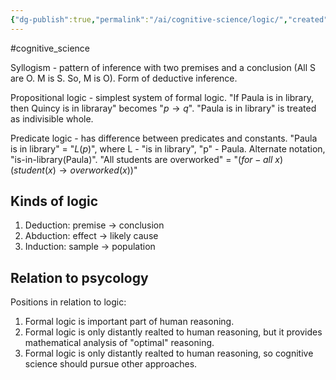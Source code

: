```yaml
---
{"dg-publish":true,"permalink":"/ai/cognitive-science/logic/","created":"","updated":""}
---
```


#cognitive_science 

Syllogism - pattern of inference with two premises and a conclusion (All S are O. M is S. So, M is O). Form of deductive inference.

Propositional logic - simplest system of formal logic.
"If Paula is in library, then Quincy is in libraray" becomes "$p \to q$". "Paula is in library" is treated as indivisible whole.

Predicate logic - has difference between predicates and constants.
"Paula is in library" = "$L(p)$", where L - "is in library", "p" - Paula.
Alternate notation, "is-in-library(Paula)".
"All students are overworked" = "$(for-all\:x) (student(x) \to overworked(x))$"

## Kinds of logic

1. Deduction: premise -> conclusion
2. Abduction: effect -> likely cause
4. Induction: sample -> population

## Relation to psycology

Positions in relation to logic:
1. Formal logic is important part of human reasoning.
2. Formal logic is only distantly realted to human reasoning, but it provides mathematical analysis of "optimal" reasoning.
3. Formal logic is only distantly realted to human reasoning, so cognitive science should pursue other approaches.